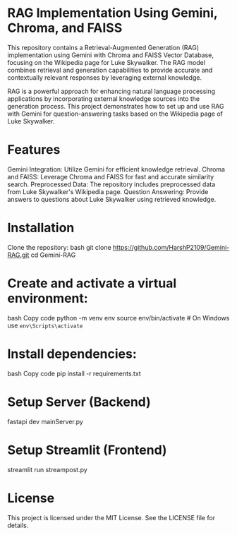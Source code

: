 # RAG Implementation Using Gemini, Chroma, and FAISS
This repository contains a Retrieval-Augmented Generation (RAG) implementation using Gemini with Chroma and FAISS Vector Database, focusing on the Wikipedia page for Luke Skywalker. The RAG model combines retrieval and generation capabilities to provide accurate and contextually relevant responses by leveraging external knowledge.

RAG is a powerful approach for enhancing natural language processing applications by incorporating external knowledge sources into the generation process. This project demonstrates how to set up and use RAG with Gemini for question-answering tasks based on the Wikipedia page of Luke Skywalker.

# Features
Gemini Integration: Utilize Gemini for efficient knowledge retrieval.
Chroma and FAISS: Leverage Chroma and FAISS for fast and accurate similarity search.
Preprocessed Data: The repository includes preprocessed data from Luke Skywalker's Wikipedia page.
Question Answering: Provide answers to questions about Luke Skywalker using retrieved knowledge.

# Installation
Clone the repository:
bash
git clone https://github.com/HarshP2109/Gemini-RAG.git
cd Gemini-RAG

# Create and activate a virtual environment:
bash
Copy code
python -m venv env
source env/bin/activate  # On Windows use `env\Scripts\activate`

# Install dependencies:
bash
Copy code
pip install -r requirements.txt

# Setup Server (Backend)
fastapi dev mainServer.py

# Setup Streamlit (Frontend)
streamlit run streampost.py

# License
This project is licensed under the MIT License. See the LICENSE file for details.
